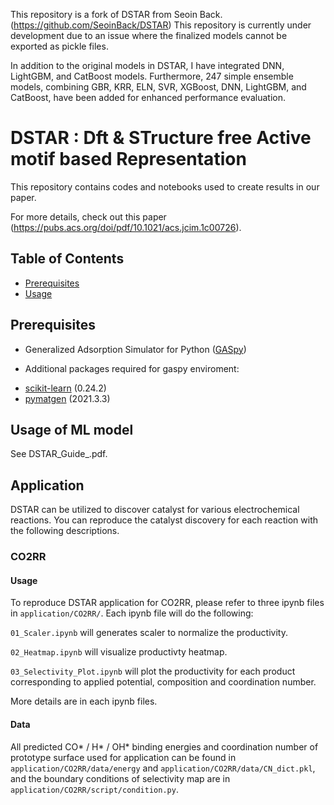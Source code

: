 This repository is a fork of DSTAR from Seoin Back. (https://github.com/SeoinBack/DSTAR)
This repository is currently under development due to an issue where the finalized models cannot be exported as pickle files.

In addition to the original models in DSTAR, I have integrated DNN, LightGBM, and CatBoost models. Furthermore, 247 simple ensemble models, combining GBR, KRR, ELN, SVR, XGBoost, DNN, LightGBM, and CatBoost, have been added for enhanced performance evaluation.


# DSTAR : **D**ft & STructure free Active motif based Representation

This repository contains codes and notebooks used to create results in our paper.

For more details, check out this paper (https://pubs.acs.org/doi/pdf/10.1021/acs.jcim.1c00726).

## Table of Contents

- [Prerequisites](#prerequisites)
- [Usage](#usage)

## Prerequisites
* Generalized Adsorption Simulator for Python ([GASpy](https://github.com/ulissigroup/GASpy))

* Additional packages required for gaspy enviroment:
- [scikit-learn](http://scikit-learn.org/stable/) (0.24.2)
- [pymatgen](http://pymatgen.org) (2021.3.3)

## Usage of ML model
See DSTAR_Guide_.pdf.

## Application
DSTAR can be utilized to discover catalyst for various electrochemical reactions.
You can reproduce the catalyst discovery for each reaction with the following descriptions.

### CO2RR
#### Usage
To reproduce DSTAR application for CO2RR, please refer to three ipynb files in `application/CO2RR/`. Each ipynb file will do the following: 

`01_Scaler.ipynb` will generates scaler to normalize the productivity.

`02_Heatmap.ipynb` will visualize productivty heatmap.

`03_Selectivity_Plot.ipynb` will plot the productivity for each product corresponding to applied potential, composition and coordination number.

More details are in each ipynb files.

#### Data 
All predicted CO* / H* / OH* binding energies and coordination number of prototype surface used for application can be found in `application/CO2RR/data/energy` and `application/CO2RR/data/CN_dict.pkl`, and the boundary conditions of selectivity map are in `application/CO2RR/script/condition.py`.

